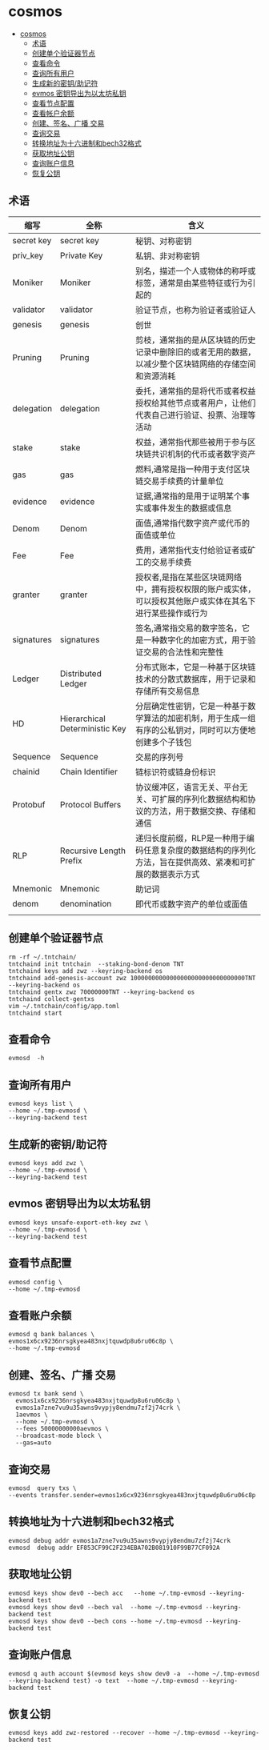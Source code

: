 # cosmos

<!-- TOC -->
* [cosmos](#cosmos)
  * [术语](#术语)
  * [创建单个验证器节点](#创建单个验证器节点)
  * [查看命令](#查看命令)
  * [查询所有用户](#查询所有用户)
  * [生成新的密钥/助记符](#生成新的密钥助记符)
  * [evmos 密钥导出为以太坊私钥](#evmos-密钥导出为以太坊私钥)
  * [查看节点配置](#查看节点配置)
  * [查看帐户余额](#查看帐户余额)
  * [创建、签名、广播 交易](#创建签名广播-交易)
  * [查询交易](#查询交易)
  * [转换地址为十六进制和bech32格式](#转换地址为十六进制和bech32格式)
  * [获取地址公钥](#获取地址公钥)
  * [查询账户信息](#查询账户信息)
  * [恢复公钥](#恢复公钥)
<!-- TOC -->

## 术语

| 缩写         | 全称                             | 含义                                                     |
|------------|--------------------------------|--------------------------------------------------------|
| secret key | secret key                     | 秘钥、对称密钥                                                |
| priv_key   | Private Key                    | 私钥、非对称密钥                                               |
| Moniker    | Moniker                        | 别名，描述一个人或物体的称呼或标签，通常是由某些特征或行为引起的                       |
| validator  | validator                      | 验证节点，也称为验证者或验证人                                        |
| genesis    | genesis                        | 创世                                                     |
| Pruning    | Pruning                        | 剪枝，通常指的是从区块链的历史记录中删除旧的或者无用的数据，以减少整个区块链网络的存储空间和资源消耗     |
| delegation | delegation                     | 委托，通常指的是将代币或者权益授权给其他节点或者用户，让他们代表自己进行验证、投票、治理等活动        |
| stake      | stake                          | 权益，通常指代那些被用于参与区块链共识机制的代币或者数字资产                         |
| gas        | gas                            | 燃料,通常是指一种用于支付区块链交易手续费的计量单位                             |
| evidence   | evidence                       | 证据,通常指的是用于证明某个事实或事件发生的数据或信息                            |
| Denom      | Denom                          | 面值,通常指代数字资产或代币的面值或单位                                   |
| Fee        | Fee                            | 费用，通常指代支付给验证者或矿工的交易手续费                                 |
| granter    | granter                        | 授权者,是指在某些区块链网络中，拥有授权权限的账户或实体，可以授权其他账户或实体在其名下进行某些操作或行为  |
| signatures | signatures                     | 签名,通常指交易的数字签名，它是一种数字化的加密方式，用于验证交易的合法性和完整性              |
| Ledger     | Distributed Ledger             | 分布式账本，它是一种基于区块链技术的分散式数据库，用于记录和存储所有交易信息                 |
| HD         | Hierarchical Deterministic Key | 分层确定性密钥，它是一种基于数学算法的加密机制，用于生成一组有序的公私钥对，同时可以方便地创建多个子钱包   |
| Sequence   | Sequence                       | 交易的序列号                                                 |
| chainid    | Chain Identifier               | 链标识符或链身份标识                                             |
| Protobuf   | Protocol Buffers               | 协议缓冲区，语言无关、平台无关、可扩展的序列化数据结构和协议的方法，用于数据交换、存储和通信         |
| RLP        | Recursive Length Prefix        | 递归长度前缀，RLP是一种用于编码任意复杂度的数据结构的序列化方法，旨在提供高效、紧凑和可扩展的数据表示方式 |
| Mnemonic   | Mnemonic                       | 助记词                                                    |
| denom      | denomination                   | 即代币或数字资产的单位或面值                                         |
|            |                                |                                                        |

## 创建单个验证器节点

```shell
rm -rf ~/.tntchain/
tntchaind init tntchain  --staking-bond-denom TNT
tntchaind keys add zwz --keyring-backend os
tntchaind add-genesis-account zwz 10000000000000000000000000000000TNT --keyring-backend os
tntchaind gentx zwz 70000000TNT --keyring-backend os
tntchaind collect-gentxs
vim ~/.tntchain/config/app.toml
tntchaind start
```

## 查看命令

```shell
evmosd  -h
```

## 查询所有用户

```shell
evmosd keys list \
--home ~/.tmp-evmosd \
--keyring-backend test
```

## 生成新的密钥/助记符

```shell
evmosd keys add zwz \
--home ~/.tmp-evmosd \
--keyring-backend test
```

## evmos 密钥导出为以太坊私钥

```shell
evmosd keys unsafe-export-eth-key zwz \
--home ~/.tmp-evmosd \
--keyring-backend test
```

## 查看节点配置

```shell
evmosd config \
--home ~/.tmp-evmosd
```

## 查看账户余额

```shell
evmosd q bank balances \
evmos1x6cx9236nrsgkyea483nxjtquwdp8u6ru06c8p \
--home ~/.tmp-evmosd
```

## 创建、签名、广播 交易

```shell
evmosd tx bank send \
  evmos1x6cx9236nrsgkyea483nxjtquwdp8u6ru06c8p \
  evmos1a7zne7vu9u35awns9vypjy8endmu7zf2j74crk \
  1aevmos \
  --home ~/.tmp-evmosd \
  --fees 50000000000aevmos \
  --broadcast-mode block \
  --gas=auto

```

## 查询交易

```shell
evmosd  query txs \
--events transfer.sender=evmos1x6cx9236nrsgkyea483nxjtquwdp8u6ru06c8p
```

## 转换地址为十六进制和bech32格式

```shell
evmosd debug addr evmos1a7zne7vu9u35awns9vypjy8endmu7zf2j74crk
evmosd  debug addr EF853CF99C2F234EBA702B081910F99B77CF092A
```

## 获取地址公钥

```shell
evmosd keys show dev0 --bech acc   --home ~/.tmp-evmosd --keyring-backend test
evmosd keys show dev0 --bech val  --home ~/.tmp-evmosd --keyring-backend test
evmosd keys show dev0 --bech cons --home ~/.tmp-evmosd --keyring-backend test
```

## 查询账户信息

```shell
evmosd q auth account $(evmosd keys show dev0 -a  --home ~/.tmp-evmosd --keyring-backend test) -o text  --home ~/.tmp-evmosd --keyring-backend test
```

## 恢复公钥

```shell
evmosd keys add zwz-restored --recover --home ~/.tmp-evmosd --keyring-backend test
```